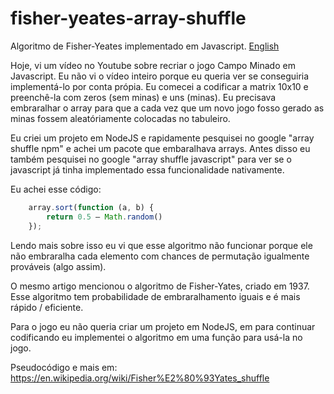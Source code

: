 # fisher-yeates-array-shuffle

Algoritmo de Fisher-Yeates implementado em Javascript. [English](./README.pt.md)

Hoje, vi um vídeo no Youtube sobre recriar o jogo Campo Minado em Javascript. Eu não vi o vídeo inteiro porque eu queria ver se conseguiria implementá-lo por conta própia. Eu comecei a codificar a matrix 10x10 e preenchê-la com zeros (sem minas) e uns (minas). Eu precisava embraralhar o array para que a cada vez que um novo jogo fosso gerado as minas fossem aleatóriamente colocadas no tabuleiro.

Eu criei um projeto em NodeJS e rapidamente pesquisei no google "array shuffle npm" e achei um pacote que embaralhava arrays. Antes disso eu também pesquisei no google "array shuffle javascript" para ver se o javascript já tinha implementado essa funcionalidade nativamente.

Eu achei esse código:

```javascript
    array.sort(function (a, b) {
        return 0.5 — Math.random()
    });
```

Lendo mais sobre isso eu vi que esse algoritmo não funcionar porque ele não embraralha cada elemento com chances de permutação igualmente prováveis (algo assim).

O mesmo artigo mencionou o algoritmo de Fisher-Yates, criado em 1937. Esse algoritmo tem probabilidade de embraralhamento iguais e é mais rápido / eficiente.

Para o jogo eu não queria criar um projeto em NodeJS, em para continuar codificando eu implementei o algoritmo em uma função para usá-la no jogo.

Pseudocódigo e mais em: https://en.wikipedia.org/wiki/Fisher%E2%80%93Yates_shuffle
